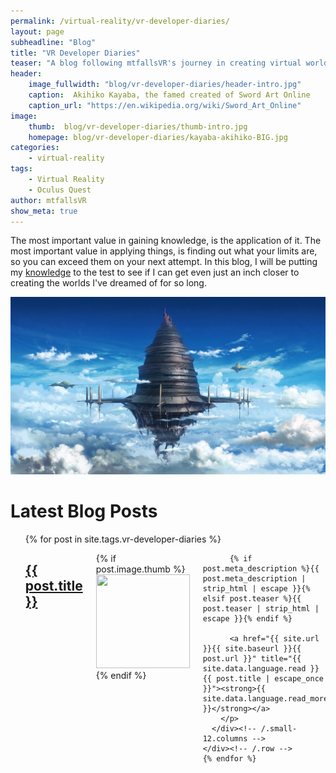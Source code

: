 ```yaml
---
permalink: /virtual-reality/vr-developer-diaries/
layout: page
subheadline: "Blog"
title: "VR Developer Diaries"
teaser: "A blog following mtfallsVR's journey in creating virtual worlds and experiences."
header:
    image_fullwidth: "blog/vr-developer-diaries/header-intro.jpg"
    caption:  Akihiko Kayaba, the famed created of Sword Art Online
    caption_url: "https://en.wikipedia.org/wiki/Sword_Art_Online"
image:
    thumb:  blog/vr-developer-diaries/thumb-intro.jpg
    homepage: blog/vr-developer-diaries/kayaba-akihiko-BIG.jpg
categories:
    - virtual-reality
tags:
    - Virtual Reality
    - Oculus Quest
author: mtfallsVR
show_meta: true
---
```

The most important value in gaining knowledge, is the application of it. The most important value in applying things, is finding out what your limits are, so you can exceed them on your next attempt. In this blog, I will be putting my [knowledge][1] to the test to see if I can get even just an inch closer to creating the worlds I've dreamed of for so long.  

![Aincrad](/images/blog/vr-developer-diaries/aincrad-full.jpg)

# Latest Blog Posts
<ul>
    {% for post in site.tags.vr-developer-diaries %}
    <div class="row">
      <div class="small-12 columns b60">
        <h2><a href="{{ site.url }}{{ site.baseurl }}{{ post.url }}">{{ post.title }}</a></h2>
        <p>
          {% if post.image.thumb %}<a href="{{ site.url }}{{ site.baseurl }}{{ post.url }}" title="{{ post.title | escape_once }}"><img src="{{ site.urlimg }}{{ post.image.thumb }}" class="alignleft" width="150" height="150"></a>{% endif %}

          {% if post.meta_description %}{{ post.meta_description | strip_html | escape }}{% elsif post.teaser %}{{ post.teaser | strip_html | escape }}{% endif %}

          <a href="{{ site.url }}{{ site.baseurl }}{{ post.url }}" title="{{ site.data.language.read }} {{ post.title | escape_once }}"><strong>{{ site.data.language.read_more }}</strong></a>
        </p>
      </div><!-- /.small-12.columns -->
    </div><!-- /.row -->
    {% endfor %}
</ul>


[1]: {{site.baseurl}}/virtual-reality/evolution-of-experience


<!-- [![ko-fi](https://www.ko-fi.com/img/githubbutton_sm.svg)](https://ko-fi.com/Q5Q81LOP9) -->

